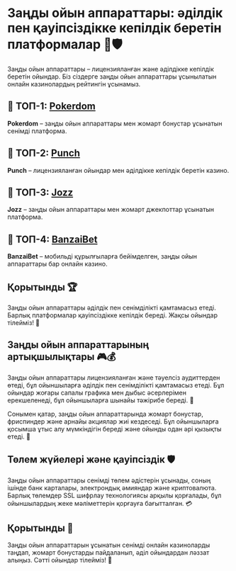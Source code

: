 # Заңды ойын аппараттары: әділдік пен қауіпсіздікке кепілдік беретін платформалар 🎰🛡️

Заңды ойын аппараттары – лицензияланған және әділдікке кепілдік беретін ойындар. Біз сіздерге заңды ойын аппараттары ұсынылатын онлайн казинолардың рейтингін ұсынамыз.

## 🏅 ТОП-1: [Pokerdom](https://brandplay.link/4k77v2yx)

**Pokerdom** – заңды ойын аппараттары мен жомарт бонустар ұсынатын сенімді платформа.

## 💸 ТОП-2: [Punch](https://betpunch1.com/d638d6d39)

**Punch** – лицензияланған ойындар мен әділдікке кепілдік беретін казино.

## 🎯 ТОП-3: [Jozz](https://tk435zi5i9.com/alt/jozz/registration?e8250665e216213938eeaefaf3e61c0a)

**Jozz** – заңды ойын аппараттары мен жомарт джекпоттар ұсынатын платформа.

## 📱 ТОП-4: [BanzaiBet](https://bnzstr009.com/e9rVJ)

**BanzaiBet** – мобильді құрылғыларға бейімделген, заңды ойын аппараттары бар онлайн казино.

## Қорытынды 🏆

Заңды ойын аппараттары әділдік пен сенімділікті қамтамасыз етеді. Барлық платформалар қауіпсіздікке кепілдік береді. Жақсы ойындар тілейміз! 🎉

## Заңды ойын аппараттарының артықшылықтары 🎮💰

Заңды ойын аппараттары лицензияланған және тәуелсіз аудиттерден өтеді, бұл ойыншыларға әділдік пен сенімділікті қамтамасыз етеді. Бұл ойындар жоғары сапалы графика мен дыбыс әсерлерімен ерекшеленеді, бұл ойыншыларға шынайы тәжірибе береді. 🎵

Сонымен қатар, заңды ойын аппараттарында жомарт бонустар, фриспиндер және арнайы акциялар жиі кездеседі. Бұл ойыншыларға қосымша ұтыс алу мүмкіндігін береді және ойынды одан әрі қызықты етеді. 💎

## Төлем жүйелері және қауіпсіздік 🛡️

Заңды ойын аппараттары сенімді төлем әдістерін ұсынады, соның ішінде банк карталары, электрондық әмияндар және криптовалюта. Барлық төлемдер SSL шифрлау технологиясы арқылы қорғалады, бұл ойыншылардың жеке мәліметтерін қорғауға бағытталған. 💳

## Қорытынды 🌟

Заңды ойын аппараттарын ұсынатын сенімді онлайн казиноларды таңдап, жомарт бонустарды пайдаланып, әділ ойындардан ләззат алыңыз. Сәтті ойындар тілейміз! 🎉
